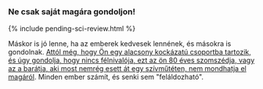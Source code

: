 ### Ne csak saját magára gondoljon!

{% include pending-sci-review.html %}

 Máskor is jó lenne, ha az emberek kedvesek lennének, és másokra is gondolnak. [Attól még, hogy Ön egy alacsony kockázatú csoportba tartozik, és úgy gondolja, hogy nincs félnivalója, ezt az ön 80 éves szomszédja, vagy az a barátja, aki most nemrég esett át egy szívműtéten, nem mondhatja el magáról](https://twitter.com/kakape/status/1235318985429782532). Minden ember számít, és senki sem "feláldozható".
